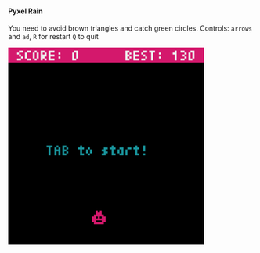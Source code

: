 #### Pyxel Rain<br />
You need to avoid brown triangles and catch green circles. Controls: `arrows` and `ad`, `R` for restart `Q` to quit

<img src="/PyXel/Pyxel_Rain/pics/pyxel_rain_gameplay.gif" width="400">
